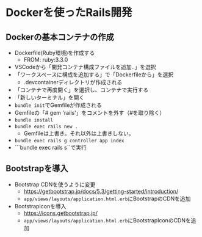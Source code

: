 # Dockerを使ったRails開発

## Dockerの基本コンテナの作成
- Dockerfile(Ruby環境)を作成する
  - FROM: ruby:3.3.0
- VSCodeから「開発コンテナ構成ファイルを追加..」を選択
- 「ワークスペースに構成を追加する」で「Dockerfileから」を選択
  - .devcontainerディレクトリが作成される
- 「コンテナで再度開く」を選択し、コンテナで実行する
- 「新しいターミナル」を開く
- ```bundle init```でGemfileが作成される
- Gemfileの「# gem 'rails'」をコメントを外す（#を取り除く）
- ```bundle install```
- ```bundle exec rails new .```
  - Gemfileは上書き。それ以外は上書きしない。
- ```bundle exec rails g controller app index```
- ```bundle exec rails s``で実行

## Bootstrapを導入
- Bootstrap CDNを使うように変更
  - https://getbootstrap.jp/docs/5.3/getting-started/introduction/
  - ```app/views/layouts/application.html.erb```にBootstrapのCDNを追加
- BootstrapIconを導入
  - https://icons.getbootstrap.jp/
  - ```app/views/layouts/application.html.erb```にBootstrapIconのCDNを追加

